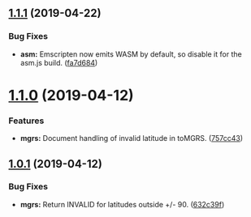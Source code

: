 ## [1.1.1](https://github.com/ngageoint/opensphere-asm/compare/v1.1.0...v1.1.1) (2019-04-22)


### Bug Fixes

* **asm:** Emscripten now emits WASM by default, so disable it for the asm.js build. ([fa7d684](https://github.com/ngageoint/opensphere-asm/commit/fa7d684))

# [1.1.0](https://github.com/ngageoint/opensphere-asm/compare/v1.0.1...v1.1.0) (2019-04-12)


### Features

* **mgrs:** Document handling of invalid latitude in toMGRS. ([757cc43](https://github.com/ngageoint/opensphere-asm/commit/757cc43))

## [1.0.1](https://github.com/ngageoint/opensphere-asm/compare/v1.0.0...v1.0.1) (2019-04-12)


### Bug Fixes

* **mgrs:** Return INVALID for latitudes outside +/- 90. ([632c39f](https://github.com/ngageoint/opensphere-asm/commit/632c39f))

